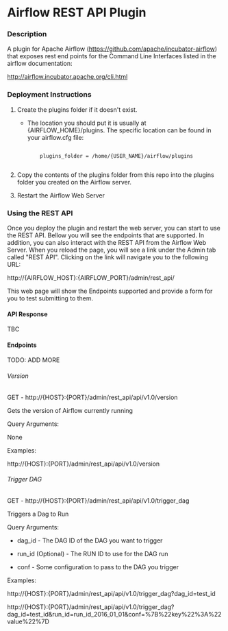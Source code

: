 # Airflow REST API Plugin

### Description

A plugin for Apache Airflow (https://github.com/apache/incubator-airflow) that exposes rest end points for the Command Line Interfaces listed in the airflow documentation:

http://airflow.incubator.apache.org/cli.html

### Deployment Instructions

1. Create the plugins folder if it doesn't exist. 

    * The location you should put it is usually at {AIRFLOW_HOME}/plugins. The specific location can be found in your airflow.cfg file:
    
        ```
              
            plugins_folder = /home/{USER_NAME}/airflow/plugins
              
        ```
    
2. Copy the contents of the plugins folder from this repo into the plugins folder you created on the Airflow server.

3. Restart the Airflow Web Server

### Using the REST API

Once you deploy the plugin and restart the web server, you can start to use the REST API. Bellow you will see the endpoints that are supported. In addition, you can also interact with the REST API from the Airflow Web Server. When you reload the page, you will see a link under the Admin tab called "REST API". Clicking on the link will navigate you to the following URL:

http://{AIRFLOW_HOST}:{AIRFLOW_PORT}/admin/rest_api/

This web page will show the Endpoints supported and provide a form for you to test submitting to them.
 

#### API Response

TBC

#### Endpoints

TODO: ADD MORE

###### Version

GET - http://{HOST}:{PORT}/admin/rest_api/api/v1.0/version

Gets the version of Airflow currently running

Query Arguments:

None

Examples:

http://{HOST}:{PORT}/admin/rest_api/api/v1.0/version

###### Trigger DAG

GET - http://{HOST}:{PORT}/admin/rest_api/api/v1.0/trigger_dag

Triggers a Dag to Run

Query Arguments:
    
* dag_id - The DAG ID of the DAG you want to trigger
     
* run_id (Optional) - The RUN ID to use for the DAG run

* conf - Some configuration to pass to the DAG you trigger

Examples:

http://{HOST}:{PORT}/admin/rest_api/api/v1.0/trigger_dag?dag_id=test_id

http://{HOST}:{PORT}/admin/rest_api/api/v1.0/trigger_dag?dag_id=test_id&run_id=run_id_2016_01_01&conf=%7B%22key%22%3A%22value%22%7D




